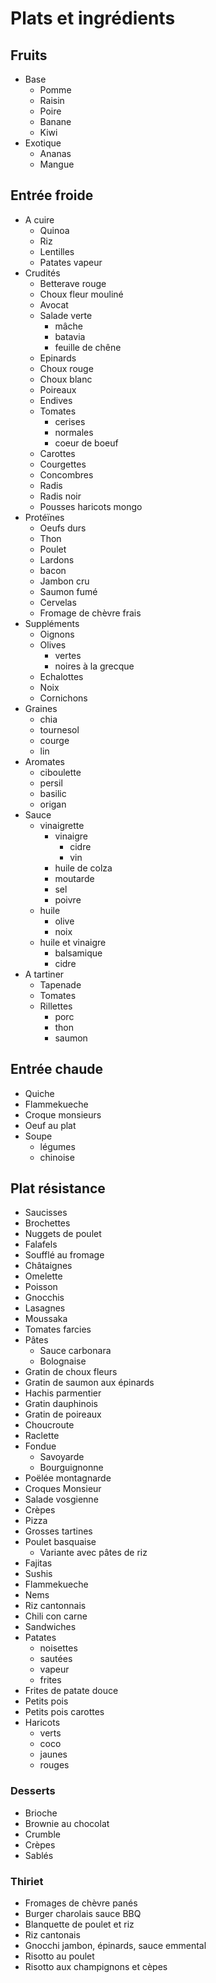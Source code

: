 # Plats et ingrédients

## Fruits

- Base
    - Pomme
    - Raisin
    - Poire
    - Banane
    - Kiwi
- Exotique
    - Ananas
    - Mangue

## Entrée froide

- A cuire
    - Quinoa
    - Riz
    - Lentilles
    - Patates vapeur
- Crudités
    - Betterave rouge
    - Choux fleur mouliné
    - Avocat
    - Salade verte
        - mâche
        - batavia
        - feuille de chêne
    - Epinards
    - Choux rouge
    - Choux blanc
    - Poireaux
    - Endives
    - Tomates
        - cerises
        - normales
        - coeur de boeuf
    - Carottes
    - Courgettes
    - Concombres
    - Radis
    - Radis noir
    - Pousses haricots mongo
- Protéïnes
    - Oeufs durs
    - Thon
    - Poulet
    - Lardons
    - bacon
    - Jambon cru
    - Saumon fumé
    - Cervelas
    - Fromage de chèvre frais
- Suppléments
    - Oignons
    - Olives
        - vertes
        - noires à la grecque
    - Echalottes
    - Noix
    - Cornichons
- Graines
    - chia
    - tournesol
    - courge
    - lin
- Aromates
    - ciboulette
    - persil
    - basilic
    - origan
- Sauce
    - vinaigrette
        - vinaigre
            - cidre
            - vin
        - huile de colza
        - moutarde
        - sel
        - poivre
    - huile
        - olive
        - noix
    - huile et vinaigre 
        - balsamique
        - cidre
- A tartiner
    - Tapenade
    - Tomates
    - Rillettes
        - porc
        - thon
        - saumon

## Entrée chaude

- Quiche
- Flammekueche
- Croque monsieurs
- Oeuf au plat
- Soupe
    - légumes
    - chinoise

## Plat résistance

- Saucisses
- Brochettes
- Nuggets de poulet
- Falafels
- Soufflé au fromage
- Châtaignes
- Omelette
- Poisson
- Gnocchis
- Lasagnes
- Moussaka
- Tomates farcies
- Pâtes
    - Sauce carbonara
    - Bolognaise
- Gratin de choux fleurs
- Gratin de saumon aux épinards
- Hachis parmentier
- Gratin dauphinois
- Gratin de poireaux
- Choucroute
- Raclette
- Fondue
    - Savoyarde
    - Bourguignonne
- Poëlée montagnarde
- Croques Monsieur
- Salade vosgienne
- Crèpes
- Pizza
- Grosses tartines
- Poulet basquaise
    - Variante avec pâtes de riz
- Fajitas
- Sushis
- Flammekueche
- Nems
- Riz cantonnais
- Chili con carne
- Sandwiches
- Patates 
    - noisettes
    - sautées
    - vapeur
    - frites
- Frites de patate douce
- Petits pois
- Petits pois carottes
- Haricots
    - verts
    - coco
    - jaunes
    - rouges

### Desserts

- Brioche
- Brownie au chocolat
- Crumble
- Crèpes
- Sablés

### Thiriet

- Fromages de chèvre panés
- Burger charolais sauce BBQ
- Blanquette de poulet et riz
- Riz cantonais
- Gnocchi jambon, épinards, sauce emmental
- Risotto au poulet
- Risotto aux champignons et cèpes